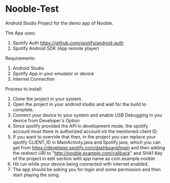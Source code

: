 # Nooble-Test

Android Studio Project for the demo app of Nooble.

The App uses:
1. Spotify Auth https://github.com/spotify/android-auth
2. Spotify Android SDK (App remote player)

Requirements: 

1. Android Studio
2. Spotify App in your emulator or device
3. Internet Connection

Process to install: 

1. Clone the project in your system.
2. Open the project in your android studio and wait for the build to complete.
3. Connect your device to your system and enable USB Debugging in you device from Developer's Option
5. Since spotify provided the API in development mode, the spotify account must there in authorized account int the mentioned client ID.
4. If you want to override that then, in the project you can replace your spotify CLIENT_ID in MainActivity.java and Spotify.java, which you can get from   https://developer.spotify.com/dashboard/login and then adding the redirect URI to "http://nooble.example.com/callback" and SHA1 Key of the project in edit section wiht app name as com.example.nooble
5. Hit run while your device being connected with internet enabled.
6. The app should be asking you for login and some permission and then start playing the song.


